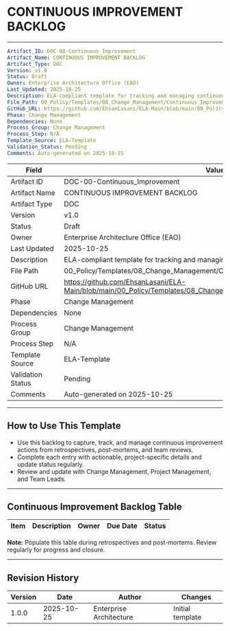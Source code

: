 
# CONTINUOUS IMPROVEMENT BACKLOG

---
```yaml
Artifact_ID: DOC-00-Continuous_Improvement
Artifact_Name: CONTINUOUS IMPROVEMENT BACKLOG
Artifact_Type: DOC
Version: v1.0
Status: Draft
Owner: Enterprise Architecture Office (EAO)
Last_Updated: 2025-10-25
Description: ELA-compliant template for tracking and managing continuous improvement actions
File_Path: 00_Policy/Templates/08_Change_Management/Continuous_Improvement.md
GitHub_URL: https://github.com/EhsanLasani/ELA-Main/blob/main/00_Policy/Templates/08_Change_Management/Continuous_Improvement.md
Phase: Change Management
Dependencies: None
Process_Group: Change Management
Process_Step: N/A
Template_Source: ELA-Template
Validation_Status: Pending
Comments: Auto-generated on 2025-10-25
```

| **Field**         | **Value**                                                                 |
|-------------------|---------------------------------------------------------------------------|
| Artifact ID       | DOC-00-Continuous_Improvement                                             |
| Artifact Name     | CONTINUOUS IMPROVEMENT BACKLOG                                            |
| Artifact Type     | DOC                                                                       |
| Version           | v1.0                                                                      |
| Status            | Draft                                                                     |
| Owner             | Enterprise Architecture Office (EAO)                                      |
| Last Updated      | 2025-10-25                                                                |
| Description       | ELA-compliant template for tracking and managing continuous improvement actions |
| File Path         | 00_Policy/Templates/08_Change_Management/Continuous_Improvement.md         |
| GitHub URL        | https://github.com/EhsanLasani/ELA-Main/blob/main/00_Policy/Templates/08_Change_Management/Continuous_Improvement.md |
| Phase             | Change Management                                                         |
| Dependencies      | None                                                                      |
| Process Group     | Change Management                                                         |
| Process Step      | N/A                                                                       |
| Template Source   | ELA-Template                                                              |
| Validation Status | Pending                                                                   |
| Comments          | Auto-generated on 2025-10-25                                              |

---

## How to Use This Template
- Use this backlog to capture, track, and manage continuous improvement actions from retrospectives, post-mortems, and team reviews.
- Complete each entry with actionable, project-specific details and update status regularly.
- Review and update with Change Management, Project Management, and Team Leads.

---

## Continuous Improvement Backlog Table
| Item  | Description | Owner | Due Date | Status |
|-------|-------------|-------|----------|--------|

**Note:** Populate this table during retrospectives and post-mortems. Review regularly for progress and closure.

---

## Revision History
| Version | Date       | Author                  | Changes         |
|---------|------------|-------------------------|-----------------|
| 1.0.0   | 2025-10-25 | Enterprise Architecture | Initial template|
